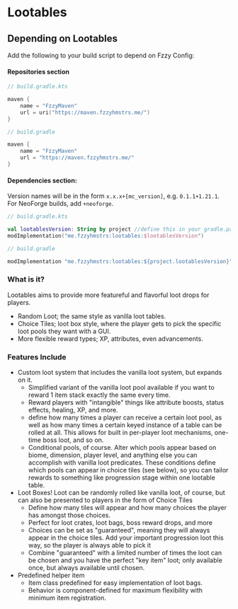 # Lootables

## Depending on Lootables
Add the following to your build script to depend on Fzzy Config:

#### Repositories section
``` Kotlin
// build.gradle.kts

maven {
    name = "FzzyMaven"
    url = uri("https://maven.fzzyhmstrs.me/")
}
```
``` groovy
// build.gradle

maven {
    name = "FzzyMaven"
    url = "https://maven.fzzyhmstrs.me/"
}
```

#### Dependencies section:
Version names will be in the form `x.x.x+[mc_version]`, e.g. `0.1.1+1.21.1`. For NeoForge builds, add `+neoforge`.

``` kotlin
// build.gradle.kts

val lootablesVersion: String by project //define this in your gradle.properties file
modImplementation("me.fzzyhmstrs:lootables:$lootablesVersion") 
```
``` java
// build.gradle

modImplementation "me.fzzyhmstrs:lootables:${project.lootablesVersion}"
```

### What is it?
Lootables aims to provide more featureful and flavorful loot drops for players.
* Random Loot; the same style as vanilla loot tables.
* Choice Tiles; loot box style, where the player gets to pick the specific loot pools they want with a GUI.
* More flexible reward types; XP, attributes, even advancements.

### Features Include
* Custom loot system that includes the vanilla loot system, but expands on it.
  * Simplified variant of the vanilla loot pool available if you want to reward 1 item stack exactly the same every time.
  * Reward players with "intangible" things like attribute boosts, status effects, healing, XP, and more.
  * define how many times a player can receive a certain loot pool, as well as how many times a certain keyed instance of a table can be rolled at all. This allows for built in per-player loot mechanisms, one-time boss loot, and so on.
  * Conditional pools, of course. Alter which pools appear based on biome, dimension, player level, and anything else you can accomplish with vanilla loot predicates. These conditions define which pools can appear in choice tiles (see below), so you can tailor rewards to something like progression stage within one lootable table.
* Loot Boxes! Loot can be randomly rolled like vanilla loot, of course, but can also be presented to players in the form of Choice Tiles
  * Define how many tiles will appear and how many choices the player has amongst those choices.
  * Perfect for loot crates, loot bags, boss reward drops, and more
  * Choices can be set as "guaranteed", meaning they will always appear in the choice tiles. Add your important progression loot this way, so the player is always able to pick it
  * Combine "guaranteed" with a limited number of times the loot can be chosen and you have the perfect "key item" loot; only available once, but always available until chosen.
* Predefined helper item
  * Item class predefined for easy implementation of loot bags.
  * Behavior is component-defined for maximum flexibility with minimum item registration.